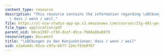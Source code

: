 ```yaml
---
content_type: resource
description: "This resource contains the information regarding \xDCbungen zu den konjunktionen:\
  \ dass / wenn / weil."
file: https://ol-ocw-studio-app-qa.s3.amazonaws.com/courses/21g-401-german-i-fall-2008/e2a4a4dc65cec9fab87722ecf83e8f67_MIT21G_401F08_konjun.pdf
file_type: application/pdf
parent_uid: b0ca1507-cf3d-dcef-45ce-f688a86a6079
resourcetype: Document
title: "\xDCbungen zu den Konjunktionen: dass / wenn / weil"
uid: e2a4a4dc-65ce-c9fa-b877-22ecf83e8f67
---
```

